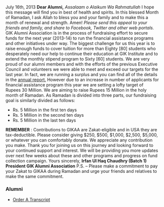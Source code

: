 July 16th, 2013
**Dear Alumni,**
_Assalaam o Alaikum Wa Rahmatullah_
I hope this message will find you in best of health and spirits. In this blessed Month of Ramadan, I ask Allah to bless you and your family and to make this a month of renewal and strength. Amen!
_Please send this appeal to your friends and family, and share to Facebook, Twitter and other web portals._
GIK Alumni Association is in the process of fundraising effort to secure funds for the next year (2013-14) to run the financial assistance programs and other initiatives under way. The biggest challenge for us this year is to raise enough funds to cover tuition for more than Eighty [80] students who desperately need our help to continue their education at GIK Institute and to extend the monthly stipend program to Sixty [60] students.
We are very proud of our alumni members and with the efforts of the previous Executive Council and volunteers we were able to meet and exceed our targets for the last year. In fact, we are running a surplus and you can find all of the details in the [annual report.](https://www.giki.edu.pk/Alumni/AnnualReport)
However due to an increase in number of applicants for financial assistance program this year we are setting a lofty target of Rupees 30 Million. We are aiming to raise Rupees 15 Million in the holy month of Ramadan. As Ramadan is divided into three parts, our fundraising goal is similarly divided as follows:
  * Rs. 5 Million in the first ten days
  * Rs. 5 Million in the second ten days
  * Rs. 5 Million in the last ten days


**REMEMBER** : Contributions to GIKAA are Zakat-eligible and in USA they are tax-deductible.
Please consider giving $250, $500, $1,000, $2,500, $5,000, or whatever you can comfortably donate. We appreciate any contribution you make.
Thank you for joining us on this journey and looking forward to your continued support and interest. We will be providing you more updates over next few weeks about these and other programs and progress on fund collection campaign.
Yours sincerely,
**Irfan Ul Haq Chaudhry (Batch 1)**  
**President GIK Alumni Association**
P.S. – Please make a commitment to pay your Zakat to GIKAA during Ramadan and urge your friends and relatives to make the same commitment.
### Alumni
  * [Order A Transcript](https://giki.edu.pk/order-a-transcript/)


